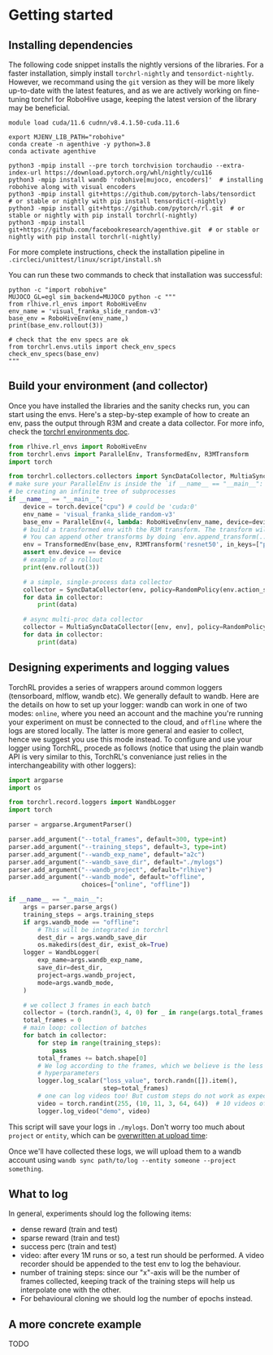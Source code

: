 
# Getting started

## Installing dependencies

The following code snippet installs the nightly versions of the libraries. For a faster installation, simply install `torchrl-nightly` and `tensordict-nightly`.
However, we recommand using the `git` version as they will be more likely up-to-date with the latest features, and as we are
actively working on fine-tuning torchrl for RoboHive usage, keeping the latest version of the library may be beneficial.

```shell
module load cuda/11.6 cudnn/v8.4.1.50-cuda.11.6

export MJENV_LIB_PATH="robohive"
conda create -n agenthive -y python=3.8
conda activate agenthive

python3 -mpip install --pre torch torchvision torchaudio --extra-index-url https://download.pytorch.org/whl/nightly/cu116
python3 -mpip install wandb 'robohive[mujoco, encoders]'  # installing robohive along with visual encoders
python3 -mpip install git+https://github.com/pytorch-labs/tensordict  # or stable or nightly with pip install tensordict(-nightly)
python3 -mpip install git+https://github.com/pytorch/rl.git  # or stable or nightly with pip install torchrl(-nightly)
python3 -mpip install git+https://github.com/facebookresearch/agenthive.git  # or stable or nightly with pip install torchrl(-nightly)

```

For more complete instructions, check the installation pipeline in `.circleci/unittest/linux/script/install.sh`

You can run these two commands to check that installation was successful:

```shell
python -c "import robohive"
MUJOCO_GL=egl sim_backend=MUJOCO python -c """
from rlhive.rl_envs import RoboHiveEnv
env_name = 'visual_franka_slide_random-v3'
base_env = RoboHiveEnv(env_name,)
print(base_env.rollout(3))

# check that the env specs are ok
from torchrl.envs.utils import check_env_specs
check_env_specs(base_env)
"""
```

## Build your environment (and collector)

Once you have installed the libraries and the sanity checks run, you can start using the envs.
Here's a step-by-step example of how to create an env, pass the output through R3M and create a data collector.
For more info, check the [torchrl environments doc](https://pytorch.org/rl/reference/envs.html).

```python
from rlhive.rl_envs import RoboHiveEnv
from torchrl.envs import ParallelEnv, TransformedEnv, R3MTransform
import torch

from torchrl.collectors.collectors import SyncDataCollector, MultiaSyncDataCollector, RandomPolicy
# make sure your ParallelEnv is inside the `if __name__ == "__main__":` condition, otherwise you'll
# be creating an infinite tree of subprocesses
if __name__ == "__main__":
    device = torch.device("cpu") # could be 'cuda:0'
    env_name = 'visual_franka_slide_random-v3'
    base_env = ParallelEnv(4, lambda: RoboHiveEnv(env_name, device=device))
    # build a transformed env with the R3M transform. The transform will be applied on a batch of data.
    # You can append other transforms by doing `env.append_transform(...)` if needed
    env = TransformedEnv(base_env, R3MTransform('resnet50', in_keys=["pixels"], download=True))
    assert env.device == device
    # example of a rollout
    print(env.rollout(3))

    # a simple, single-process data collector
    collector = SyncDataCollector(env, policy=RandomPolicy(env.action_spec), total_frames=1_000_000, frames_per_batch=200, init_random_frames=200, )
    for data in collector:
        print(data)

    # async multi-proc data collector
    collector = MultiaSyncDataCollector([env, env], policy=RandomPolicy(env.action_spec), total_frames=1_000_000, frames_per_batch=200, init_random_frames=200, )
    for data in collector:
        print(data)

```

## Designing experiments and logging values

TorchRL provides a series of wrappers around common loggers (tensorboard, mlflow, wandb etc).
We generally default to wandb.
Here are the details on how to set up your logger: wandb can work in one of two
modes: `online`, where you need an account and the machine you're running your experiment on must be
connected to the cloud, and `offline` where the logs are stored locally.
The latter is more general and easier to collect, hence we suggest you use this mode instead.
To configure and use your logger using TorchRL, procede as follows (notice that 
using the plain wandb API is very similar to this, TorchRL's conveniance just relies in the
interchangeability with other loggers):

```python
import argparse
import os

from torchrl.record.loggers import WandbLogger
import torch

parser = argparse.ArgumentParser()

parser.add_argument("--total_frames", default=300, type=int)
parser.add_argument("--training_steps", default=3, type=int)
parser.add_argument("--wandb_exp_name", default="a2c")
parser.add_argument("--wandb_save_dir", default="./mylogs")
parser.add_argument("--wandb_project", default="rlhive")
parser.add_argument("--wandb_mode", default="offline",
                    choices=["online", "offline"])

if __name__ == "__main__":
    args = parser.parse_args()
    training_steps = args.training_steps
    if args.wandb_mode == "offline":
        # This will be integrated in torchrl
        dest_dir = args.wandb_save_dir
        os.makedirs(dest_dir, exist_ok=True)
    logger = WandbLogger(
        exp_name=args.wandb_exp_name,
        save_dir=dest_dir,
        project=args.wandb_project,
        mode=args.wandb_mode,
    )

    # we collect 3 frames in each batch
    collector = (torch.randn(3, 4, 0) for _ in range(args.total_frames // 3))
    total_frames = 0
    # main loop: collection of batches
    for batch in collector:
        for step in range(training_steps):
            pass
        total_frames += batch.shape[0]
        # We log according to the frames, which we believe is the less subject to experiment
        # hyperparameters
        logger.log_scalar("loss_value", torch.randn([]).item(),
                          step=total_frames)
        # one can log videos too! But custom steps do not work as expected :(
        video = torch.randint(255, (10, 11, 3, 64, 64))  # 10 videos of 11 frames, 64x64 pixels
        logger.log_video("demo", video)

```


This script will save your logs in `./mylogs`. Don't worry too much about `project` or `entity`, which can be [overwritten
at upload time](https://docs.wandb.ai/ref/cli/wandb-sync):

Once we'll have collected these logs, we will upload them to a wandb account using `wandb sync path/to/log --entity someone --project something`.

## What to log

In general, experiments should log the following items:
- dense reward (train and test)
- sparse reward (train and test)
- success perc (train and test)
- video: after every 1M runs or so, a test run should be performed. A video recorder should be appended
  to the test env to log the behaviour.
- number of training steps: since our "x"-axis will be the number of frames collected, keeping track of the
  training steps will help us interpolate one with the other.
- For behavioural cloning we should log the number of epochs instead.

## A more concrete example

TODO
